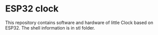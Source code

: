 # ESP32 clock
This repository contains software and hardware of little Clock based on ESP32. The shell information is in stl folder. 

